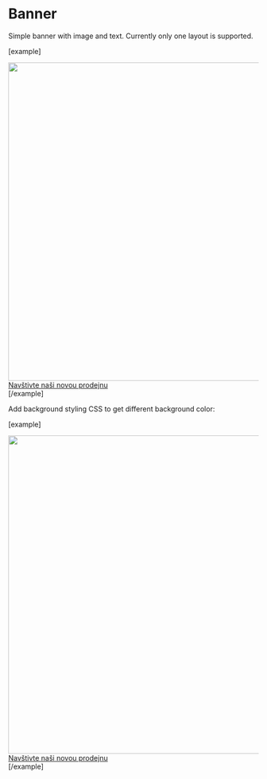 Banner
======

Simple banner with image and text. Currently only one layout is supported.

[example]
<a href="#" class="banner banner--image-text--halfwidth">
	<div class="banner__image">
		<img src="SVGPlaceholder/800/640" class="img-fluid" alt="" width="800" height="640">
	</div>
	<div class="banner__text">Navštivte naši novou prodejnu</div>
</a>
[/example]

Add background styling CSS to get different background color:

[example]
<a href="#" class="banner banner--image-text--halfwidth bg-primary">
	<div class="banner__image">
		<img src="SVGPlaceholder/800/640" class="img-fluid" alt="" width="800" height="640">
	</div>
	<div class="banner__text">Navštivte naši novou prodejnu</div>
</a>
[/example]